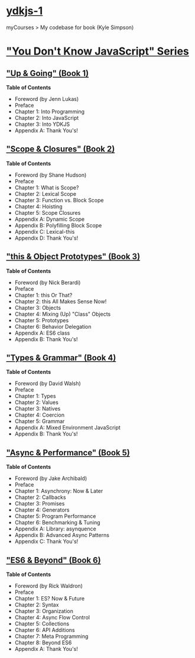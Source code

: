 # [ydkjs-1](notes.md)
myCourses > My codebase for book (Kyle Simpson)

# ["You Don't Know JavaScript" Series](https://github.com/getify/You-Dont-Know-JS)

## ["Up & Going" (Book 1)](https://github.com/getify/You-Dont-Know-JS/blob/master/up%20&%20going/README.md#you-dont-know-js-up--going)
**Table of Contents**
- Foreword (by Jenn Lukas)
- Preface
- Chapter 1: Into Programming
- Chapter 2: Into JavaScript
- Chapter 3: Into YDKJS
- Appendix A: Thank You's!

## ["Scope & Closures" (Book 2)](https://github.com/getify/You-Dont-Know-JS/blob/master/scope%20&%20closures/README.md#you-dont-know-js-scope--closures)
**Table of Contents**
- Foreword (by Shane Hudson)
- Preface
- Chapter 1: What is Scope?
- Chapter 2: Lexical Scope
- Chapter 3: Function vs. Block Scope
- Chapter 4: Hoisting
- Chapter 5: Scope Closures
- Appendix A: Dynamic Scope
- Appendix B: Polyfilling Block Scope
- Appendix C: Lexical-this
- Appendix D: Thank You's!

## ["this & Object Prototypes" (Book 3)](https://github.com/getify/You-Dont-Know-JS/blob/master/this%20&%20object%20prototypes/README.md#you-dont-know-js-this--object-prototypes)
**Table of Contents**
- Foreword (by Nick Berardi)
- Preface
- Chapter 1: this Or That?
- Chapter 2: this All Makes Sense Now!
- Chapter 3: Objects
- Chapter 4: Mixing (Up) "Class" Objects
- Chapter 5: Prototypes
- Chapter 6: Behavior Delegation
- Appendix A: ES6 class
- Appendix B: Thank You's!

## ["Types & Grammar" (Book 4)](https://github.com/getify/You-Dont-Know-JS/blob/master/types%20&%20grammar/README.md#you-dont-know-js-types--grammar)
**Table of Contents**
- Foreword (by David Walsh)
- Preface
- Chapter 1: Types
- Chapter 2: Values
- Chapter 3: Natives
- Chapter 4: Coercion
- Chapter 5: Grammar
- Appendix A: Mixed Environment JavaScript
- Appendix B: Thank You's!

## ["Async & Performance" (Book 5)](https://github.com/getify/You-Dont-Know-JS/blob/master/async%20&%20performance/README.md#you-dont-know-js-async--performance)

**Table of Contents**
- Foreword (by Jake Archibald)
- Preface
- Chapter 1: Asynchrony: Now & Later
- Chapter 2: Callbacks
- Chapter 3: Promises
- Chapter 4: Generators
- Chapter 5: Program Performance
- Chapter 6: Benchmarking & Tuning
- Appendix A: Library: asynquence
- Appendix B: Advanced Async Patterns
- Appendix C: Thank You's!

## ["ES6 & Beyond" (Book 6)](https://github.com/getify/You-Dont-Know-JS/blob/master/es6%20&%20beyond/README.md#you-dont-know-js-es6--beyond)
**Table of Contents**
- Foreword (by Rick Waldron)
- Preface
- Chapter 1: ES? Now & Future
- Chapter 2: Syntax
- Chapter 3: Organization
- Chapter 4: Async Flow Control
- Chapter 5: Collections
- Chapter 6: API Additions
- Chapter 7: Meta Programming
- Chapter 8: Beyond ES6
- Appendix A: Thank You's!